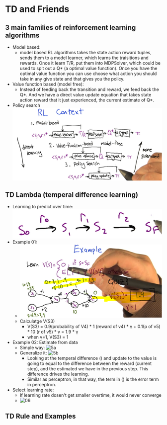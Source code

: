 # TD and Friends
## 3 main families of reinforcement learning algorithms
- Model based:
    - model based RL algorithms takes the state action reward tuples, sends them to a model learner, which learns the traisitions and rewards. Once it learn T/R, put them into MDPSolver, which could be used to spit out a Q* (a optimal value function). Once you have the optimal value function you can use choose what action you should take in any give state and that gives you the policy.
- Value function based (model free):
    - Instead of feeding back the transition and reward, we feed back the Q*. And we have a direct value update equation that takes state action reward that it just experienced, the current estimate of Q*.
- Policy search
![01](https://raw.githubusercontent.com/suereey/RL_CS7642_Fall2021_StudyNotes/main/screenshot/L3/01_RLContext.PNG)
## TD Lambda (temperal difference learning)
- Learning to predict over time:
    ![02](https://raw.githubusercontent.com/suereey/RL_CS7642_Fall2021_StudyNotes/main/screenshot/L3/02.PNG)
- Example 01:
    - ![03](https://raw.githubusercontent.com/suereey/RL_CS7642_Fall2021_StudyNotes/main/screenshot/L3/03_example.PNG)
    - Calculatge V(S3)
        - V(S3) = 0.9(probability of V4) * 1 (reward of v4) * γ + 0.1(p of v5) * 10 (r of v5) * γ = 1.9 * γ
        - when γ=1, V(S3) = 1
- Example 02: Estimate from data
    - Simple way:
    ![5a]()
    - Generalize it:
    ![5b]()
        - Looking at the temperal difference () and update to the value is going to equal to the difference between the reward (current step), and the estimated we have in the previous step. This difference drives the learning.
        - Similar as perceptron, in that way, the term in () is the error term in perceptron.
- Select learning rate:
    - If learning rate dosen't get smaller overtime, it would never converge
    - ![06]()
## TD Rule and Examples